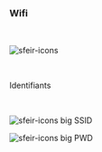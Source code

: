 <!-- .slide: class="bg-blur" -->

<br>

### Wifi

<br>

![sfeir-icons](wifi)<!-- .element: style="--icon-size:300px; --icon-color:var(--light-grey);" -->

<br>

Identifiants

<!-- .element: class="center" -->
<br>

![sfeir-icons big](user)<!-- .element: style="--icon-color:var(--light-grey);" --> SSID

![sfeir-icons big](lock)<!-- .element: style="--icon-color:var(--light-grey);" --> PWD
